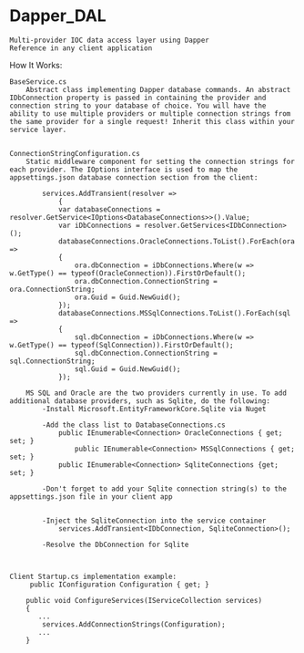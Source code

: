 # Dapper_DAL
	Multi-provider IOC data access layer using Dapper
	Reference in any client application
	
How It Works:

	BaseService.cs
		Abstract class implementing Dapper database commands. An abstract IDbConnection property is passed in containing the provider and connection string to your database of choice. You will have the ability to use multiple providers or multiple connection strings from the same provider for a single request! Inherit this class within your service layer.


	ConnectionStringConfiguration.cs
		Static middleware component for setting the connection strings for each provider. The IOptions interface is used to map the appsettings.json database connection section from the client:
		
			services.AddTransient(resolver =>
			    {
				var databaseConnections = resolver.GetService<IOptions<DatabaseConnections>>().Value;
				var iDbConnections = resolver.GetServices<IDbConnection>();
				databaseConnections.OracleConnections.ToList().ForEach(ora =>
				{
				    ora.dbConnection = iDbConnections.Where(w => w.GetType() == typeof(OracleConnection)).FirstOrDefault();
				    ora.dbConnection.ConnectionString = ora.ConnectionString;
				    ora.Guid = Guid.NewGuid();
				});
				databaseConnections.MSSqlConnections.ToList().ForEach(sql =>
				{
				    sql.dbConnection = iDbConnections.Where(w => w.GetType() == typeof(SqlConnection)).FirstOrDefault();
				    sql.dbConnection.ConnectionString = sql.ConnectionString;
				    sql.Guid = Guid.NewGuid();
				});
				
		MS SQL and Oracle are the two providers currently in use. To add additional database providers, such as Sqlite, do the following:
			-Install Microsoft.EntityFrameworkCore.Sqlite via Nuget
			
			-Add the class list to DatabaseConnections.cs
				public IEnumerable<Connection> OracleConnections { get; set; }
        			public IEnumerable<Connection> MSSqlConnections { get; set; }
				public IEnumerable<Connection> SqliteConnections {get; set; }
				
			-Don't forget to add your Sqlite connection string(s) to the appsettings.json file in your client app
				
				
			-Inject the SqliteConnection into the service container
				services.AddTransient<IDbConnection, SqliteConnection>();
				
			-Resolve the DbConnection for Sqlite
				
				
				
	Client Startup.cs implementation example:
		 public IConfiguration Configuration { get; }

		public void ConfigureServices(IServiceCollection services)
		{
		   ...   
		    services.AddConnectionStrings(Configuration);
		   ...
		}
		
